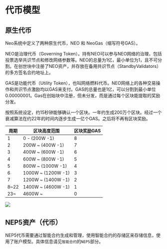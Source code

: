 # 代币模型

## 原生代币

Neo系统中定义了两种原生代币，NEO 和 NeoGas（缩写符号GAS）。

NEO是治理代币（Governing Token）。持有NEO可以参与NEO网络的治理，包括投票选举共识节点和修改网络参数等。NEO的总量为1亿，最小单位为1，且不可分割。在创世块中注册了NEO资产，并存放在备用共识节点（StandbyValidators）的多方签名合约地址上。

GAS是功能代币（Utility Token），也叫网络燃料代币。NEO网络上的各种交易操作和共识节点激励均以GAS来支付。GAS的总量也是1亿，可以分割到最小单位0.00000001。Gas在创始块中注册，但未分发，而是通过每个区块能提取的奖励分发。

按照系统设定，约15秒钟能够确认一个区块。一年约生成200万个区块。经过一个衰减算法在约22年的时间内逐步生成一亿个GAS。之后将不再有区块奖励。


| 周期 |  区块高度范围    |   区块奖励GAS  |
|-----|-------------     |---------------|
| 1   |0 - (200W -1)     |    8          |
| 2   |200W ~ (400W -1)  |    7          |
| 3   |400W ~ (600W -1)  |    6          |
| 4   |600W ~ (800W -1)  |    5          |
| 5   |800W ~ (1000W -1) |    4          |
| 6   |1000W ~ (1200W -1)|    3          |
| 7   |1200W ~ (1400W -1)|    2          |
|8~22 |1400W ~ (4600W -1)|    1          |
|23~  |4600W ~           |    0          |


![](..\..\images\blockchain\gas-distribution.jpg)

## NEP5资产（代币）

NEP5代币需要通过智能合约生成和管理，使用智能合约的存储区来存储信息，使用了账户模型。具体信息请见`智能合约`的`NEP5`部分。